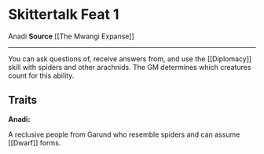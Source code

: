 ﻿---
actions: null
cost: null
element: null
feat: Skittertalk
frequency: null
heighten_level: null
id: '2764'
level: '1'
name: Skittertalk
prerequisite: null
rarity: Common
requirement: null
school: null
source: '[[DATABASE/source/The Mwangi Expanse|The Mwangi Expanse]]'
subcategory: null
trait:
- '[[DATABASE/trait/Anadi|Anadi]]'
trigger: null
type: Feat

---
# Skittertalk <span class="item-type">Feat 1</span>

<span class="item-trait">Anadi</span>
**Source** [[The Mwangi Expanse]]

---
You can ask questions of, receive answers from, and use the [[Diplomacy]] skill with spiders and other arachnids. The GM determines which creatures count for this ability.

## Traits

**Anadi:**

A reclusive people from Garund who resemble spiders and can assume [[Dwarf]] forms.